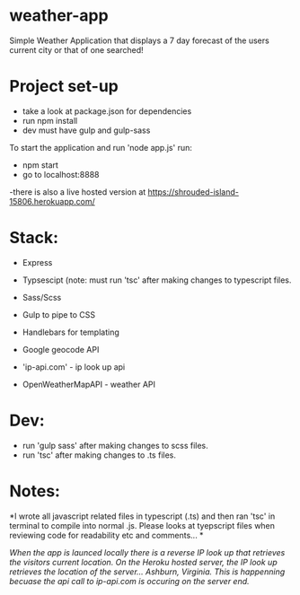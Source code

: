 # weather-app
Simple Weather Application that displays a 7 day forecast of the users current city or that of one searched!

# Project set-up
- take a look at package.json for dependencies
- run npm install
- dev must have gulp and gulp-sass

To start the application and run 'node app.js' run: 
- npm start 
- go to localhost:8888

-there is also a live hosted version at https://shrouded-island-15806.herokuapp.com/

# Stack:
- Express
- Typsescipt (note: must run 'tsc' after making changes to typescript files. 
- Sass/Scss
- Gulp to pipe to CSS
- Handlebars for templating

- Google geocode API
- 'ip-api.com' - ip look up api
- OpenWeatherMapAPI - weather API

# Dev: 
- run 'gulp sass' after making changes to scss files.
- run 'tsc' after making changes to .ts files.

# Notes: 

*I wrote all javascript related files in typescript (.ts) and then ran 'tsc' in terminal to compile into normal .js. Please looks at tyepscript files when reviewing code for readability etc and comments... *

*When the app is launced locally there is a reverse IP look up that retrieves the visitors current location. 
On the Heroku hosted server, the IP look up retrieves the location of the server... Ashburn, Virginia. This is happenning becuase the api call to ip-api.com is occuring on the server end.*

